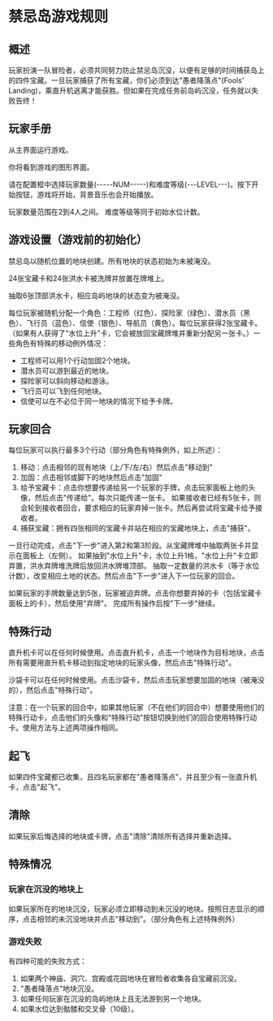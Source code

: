 # 禁忌岛游戏规则

## 概述
玩家扮演一队冒险者，必须共同努力防止禁忌岛沉没，以便有足够的时间捕获岛上的四件宝藏。一旦玩家捕获了所有宝藏，你们必须到达"愚者降落点"(Fools' Landing)，乘直升机逃离才能获胜。但如果在完成任务前岛屿沉没，任务就以失败告终！

## 玩家手册
从主界面运行游戏。

你将看到游戏的图形界面。

请在配置框中选择玩家数量(-----NUM-----)和难度等级(---LEVEL---)。按下开始按钮，游戏将开始，背景音乐也会开始播放。

玩家数量范围在2到4人之间。
难度等级等同于初始水位计数。

## 游戏设置（游戏前的初始化）

禁忌岛以随机位置的地块创建。所有地块的状态初始为未被淹没。

24张宝藏卡和24张洪水卡被洗牌并放置在牌堆上。

抽取6张顶部洪水卡，相应岛屿地块的状态变为被淹没。

每位玩家被随机分配一个角色：工程师（红色）、探险家（绿色）、潜水员（黑色）、飞行员（蓝色）、信使（银色）、导航员（黄色）。每位玩家获得2张宝藏卡。（如果有人获得了"水位上升"卡，它会被放回宝藏牌堆并重新分配另一张卡。）一些角色有特殊的移动例外情况：

- 工程师可以用1个行动加固2个地块。
- 潜水员可以游到最近的地块。
- 探险家可以斜向移动和游泳。
- 飞行员可以飞到任何地块。
- 信使可以在不必位于同一地块的情况下给予卡牌。

## 玩家回合

每位玩家可以执行最多3个行动（部分角色有特殊例外，如上所述）：
1. 移动：点击相邻的现有地块（上/下/左/右）然后点击"移动到"
2. 加固：点击相邻或脚下的地块然后点击"加固"
3. 给予宝藏卡：点击你想要传递给另一个玩家的手牌，点击玩家面板上他的头像，然后点击"传递给"。每次只能传递一张卡。
   如果接收者已经有5张卡，则会轮到接收者回合，要求相应的玩家弃掉一张卡。然后再尝试将宝藏卡给予接收者。
4. 捕获宝藏：拥有四张相同的宝藏卡并站在相应的宝藏地块上，点击"捕获"。

一旦行动完成，点击"下一步"进入第2和第3阶段。从宝藏牌堆中抽取两张卡并显示在面板上（左侧）。
如果抽到"水位上升"卡，水位上升1格，"水位上升"卡立即弃置，洪水弃牌堆洗牌后放回洪水牌堆顶部。
抽取一定数量的洪水卡（等于水位计数），改变相应土地的状态。然后点击"下一步"进入下一位玩家的回合。

如果玩家的手牌数量达到5张，玩家被迫弃牌。点击你想要弃掉的卡（包括宝藏卡面板上的卡），然后使用"弃牌"。
完成所有操作后按"下一步"继续。

## 特殊行动

直升机卡可以在任何时候使用。点击直升机卡，点击一个地块作为目标地块，点击所有需要用直升机卡移动到指定地块的玩家头像，然后点击"特殊行动"。

沙袋卡可以在任何时候使用。点击沙袋卡，然后点击玩家想要加固的地块（被淹没的），然后点击"特殊行动"。

注意：在一个玩家的回合中，如果其他玩家（不在他们的回合中）想要使用他们的特殊行动卡，点击他们的头像和"特殊行动"按钮切换到他们的回合使用特殊行动卡。使用方法与上述两项操作相同。

## 起飞

如果四件宝藏都已收集，且四名玩家都在"愚者降落点"，并且至少有一张直升机卡，点击"起飞"。

## 清除

如果玩家后悔选择的地块或卡牌，点击"清除"清除所有选择并重新选择。

## 特殊情况
### 玩家在沉没的地块上

如果玩家所在的地块沉没，玩家必须立即移动到未沉没的地块。按照日志显示的顺序，点击相邻的未沉没地块并点击"移动到"。（部分角色有上述特殊例外）

### 游戏失败

有四种可能的失败方式：

1. 如果两个神庙、洞穴、宫殿或花园地块在冒险者收集各自宝藏前沉没。
2. "愚者降落点"地块沉没。
3. 如果任何玩家在沉没的岛屿地块上且无法游到另一个地块。
4. 如果水位达到骷髅和交叉骨（10级）。